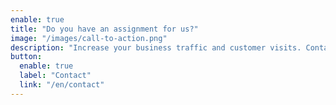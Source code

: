 ```yaml
---
enable: true
title: "Do you have an assignment for us?"
image: "/images/call-to-action.png"
description: "Increase your business traffic and customer visits. Contact us and start your journey to success today!"
button:
  enable: true
  label: "Contact"
  link: "/en/contact"
---
```

